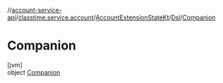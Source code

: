 //[account-service-api](../../../../../index.md)/[classtime.service.account](../../../index.md)/[AccountExtensionStateKt](../../index.md)/[Dsl](../index.md)/[Companion](index.md)

# Companion

[jvm]\
object [Companion](index.md)
